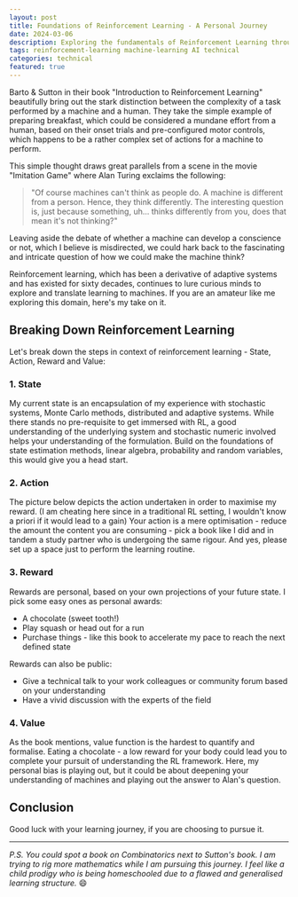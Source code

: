 ```yaml
---
layout: post
title: Foundations of Reinforcement Learning - A Personal Journey
date: 2024-03-06
description: Exploring the fundamentals of Reinforcement Learning through the lens of a learner, breaking down the key concepts of states, actions, rewards, and values.
tags: reinforcement-learning machine-learning AI technical
categories: technical
featured: true
---
```


Barto & Sutton in their book "Introduction to Reinforcement Learning" beautifully bring out the stark distinction between the complexity of a task performed by a machine and a human. They take the simple example of preparing breakfast, which could be considered a mundane effort from a human, based on their onset trials and pre-configured motor controls, which happens to be a rather complex set of actions for a machine to perform.

This simple thought draws great parallels from a scene in the movie "Imitation Game" where Alan Turing exclaims the following:

> "Of course machines can't think as people do. A machine is different from a person. Hence, they think differently. The interesting question is, just because something, uh... thinks differently from you, does that mean it's not thinking?"

Leaving aside the debate of whether a machine can develop a conscience or not, which I believe is misdirected, we could hark back to the fascinating and intricate question of how we could make the machine think?

Reinforcement learning, which has been a derivative of adaptive systems and has existed for sixty decades, continues to lure curious minds to explore and translate learning to machines. If you are an amateur like me exploring this domain, here's my take on it.

## Breaking Down Reinforcement Learning

Let's break down the steps in context of reinforcement learning - State, Action, Reward and Value:

### 1. State
My current state is an encapsulation of my experience with stochastic systems, Monte Carlo methods, distributed and adaptive systems. While there stands no pre-requisite to get immersed with RL, a good understanding of the underlying system and stochastic numeric involved helps your understanding of the formulation. Build on the foundations of state estimation methods, linear algebra, probability and random variables, this would give you a head start.

### 2. Action
The picture below depicts the action undertaken in order to maximise my reward. (I am cheating here since in a traditional RL setting, I wouldn't know a priori if it would lead to a gain) Your action is a mere optimisation - reduce the amount the content you are consuming - pick a book like I did and in tandem a study partner who is undergoing the same rigour. And yes, please set up a space just to perform the learning routine.

### 3. Reward
Rewards are personal, based on your own projections of your future state. I pick some easy ones as personal awards:
- A chocolate (sweet tooth!)
- Play squash or head out for a run
- Purchase things - like this book to accelerate my pace to reach the next defined state

Rewards can also be public:
- Give a technical talk to your work colleagues or community forum based on your understanding
- Have a vivid discussion with the experts of the field

### 4. Value
As the book mentions, value function is the hardest to quantify and formalise. Eating a chocolate - a low reward for your body could lead you to complete your pursuit of understanding the RL framework. Here, my personal bias is playing out, but it could be about deepening your understanding of machines and playing out the answer to Alan's question.

## Conclusion

Good luck with your learning journey, if you are choosing to pursue it.

---

*P.S. You could spot a book on Combinatorics next to Sutton's book. I am trying to rig more mathematics while I am pursuing this journey. I feel like a child prodigy who is being homeschooled due to a flawed and generalised learning structure.* 😄 
